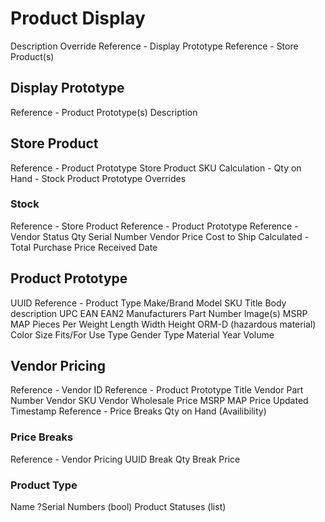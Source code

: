 # Product Display

Description Override
Reference - Display Prototype
Reference - Store Product(s)


## Display Prototype

Reference - Product Prototype(s)
Description


## Store Product

Reference - Product Prototype
Store Product SKU
Calculation - Qty on Hand - Stock
Product Prototype Overrides

### Stock

Reference - Store Product
Reference - Product Prototype
Reference - Vendor
Status
Qty
Serial Number
Vendor Price
Cost to Ship
Calculated - Total Purchase Price
Received Date

## Product Prototype

UUID
Reference - Product Type
Make/Brand
Model
SKU
Title
Body description
UPC
EAN
EAN2
Manufacturers Part Number
Image(s)
MSRP
MAP
Pieces Per
Weight
Length
Width
Height
ORM-D (hazardous material)
Color
Size
Fits/For
Use Type
Gender
Type
Material
Year
Volume

## Vendor Pricing

Reference - Vendor ID
Reference - Product Prototype
Title
Vendor Part Number
Vendor SKU
Vendor Wholesale Price
MSRP
MAP
Price Updated Timestamp
Reference - Price Breaks
Qty on Hand (Availibility)


### Price Breaks

Reference - Vendor Pricing UUID
Break Qty
Break Price

### Product Type

Name
?Serial Numbers (bool)
Product Statuses (list)
